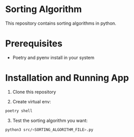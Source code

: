 # Sorting Algorithm

This repository contains sorting algorithms in python.

# Prerequisites

- Poetry and pyenv install in your system

# Installation and Running App

1. Clone this repository

2. Create virtual env:

  ```bash
  poetry shell
  ```

3. Test the sorting algorithm you want:

  ```bash
  python3 src/<SORTING_ALGORITHM_FILE>.py
  ```